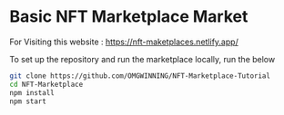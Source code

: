 # Basic NFT Marketplace Market

For Visiting this website : https://nft-maketplaces.netlify.app/



To set up the repository and run the marketplace locally, run the below
```bash
git clone https://github.com/OMGWINNING/NFT-Marketplace-Tutorial
cd NFT-Marketplace
npm install
npm start
```
